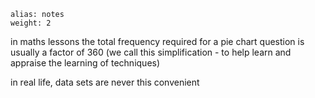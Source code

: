 ````
alias: notes
weight: 2
````

in maths lessons the total frequency required for a pie chart question is usually a factor of 360 (we call this simplification - to help learn and appraise the learning of techniques)

in real life, data sets are never this convenient